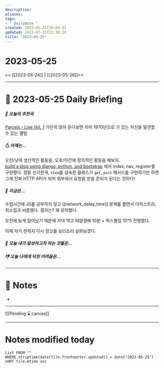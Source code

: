 ```yaml
---
description:
aliases: 
tags:
- " DailyNote "
created: 2023-05-25T20:09:32
updated: 2023-07-15T21:30:20
title: "2023-05-25"
---
```


# 2023-05-25

<< [[2023-05-24]] | [[2023-05-26]]>>

---

# 📅 2023-05-25 Daily Briefing

##### 🎵 오늘의 추천곡

[Parcels - Live Vol. 1](https://youtu.be/e4TFD2PfVPw) 가만히 앉아 듣다보면 이미 1970년으로 가 있는 자신을 발견할 수 있는 앨범

##### 🌜 어제는...

오전/낮에 생산적인 활동을, 오후/야간에 창의적인 활동을 해보자.  
[build a blog using django, python, and bootstrap](https://youtu.be/sMqDJovFO-Y) 에서 index, nav, register를 구현했다. 정말 신기한게, `View`를 상속한 클래스가 `get`, `post` 메서드를 구현하기만 하면 그게 진짜 HTTP API가 되어 외부에서 요청을 받을 준비가 된다는 것이다! 

##### 🙌 지금은...

수업시간에 JS를 공부하지 않고 [[network_delay_time]] 문제를 풀면서 다익스트라, 최소힙과 씨름했다. 결과는? 꽤 유익했다.

오전에 늦게 일어났기 때문에 저녁 먹고 태양경배 10분 + 박스풀업 10\*5 진행했다.

이제 자기 전까지 다시 장고를 요리조리 살펴보겠다.

##### 🚀 오늘 내가 달성하고자 하는 것들은...

##### 👎 오늘 나에게 닥친 어려움은...

---

# 📝 Notes

- 

___

![[Pending ⌛.canvas]]

---

# Notes modified today

```dataview
List FROM "" 
WHERE striptime(date(file.frontmatter.updated)) = date("2023-05-25") 
SORT file.mtime asc
```
